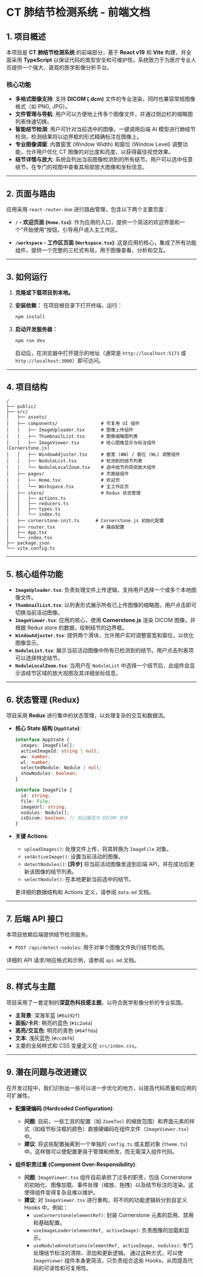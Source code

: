 # **CT 肺结节检测系统 - 前端文档**

## **1. 项目概述**

本项目是 **CT 肺结节检测系统** 的前端部分，基于 **React v19** 和 **Vite** 构建，并全面采用 **TypeScript** 以保证代码的类型安全和可维护性。系统致力于为医疗专业人员提供一个强大、直观的医学影像分析平台。

### **核心功能**
- **多格式图像支持**: 支持 **DICOM (.dcm)** 文件的专业渲染，同时也兼容常规图像格式（如 PNG, JPG）。
- **文件管理与导航**: 用户可以方便地上传多个图像文件，并通过侧边栏的缩略图列表快速切换。
- **智能结节检测**: 用户可针对当前选中的图像，一键调用后端 AI 模型进行肺结节检测，检测结果将以边界框的形式精确标注在图像上。
- **专业图像调窗**: 内置窗宽 (Window Width) 和窗位 (Window Level) 调整功能，允许用户优化 CT 图像的对比度和亮度，以获得最佳视觉效果。
- **结节详情与放大**: 系统会列出当前图像检测到的所有结节。用户可以选中任意结节，在专门的视图中查看其局部放大图像和坐标信息。

---

## **2. 页面与路由**

应用采用 `react-router-dom` 进行路由管理，包含以下两个主要页面：

-   **`/` - 欢迎页面 (`Home.tsx`)**:
    作为应用的入口，提供一个简洁的欢迎界面和一个"开始使用"按钮，引导用户进入主工作区。

-   **`/workspace` - 工作区页面 (`Workspace.tsx`)**:
    这是应用的核心，集成了所有功能组件，提供一个完整的三栏式布局，用于图像查看、分析和交互。

---

## **3. 如何运行**

1.  **克隆或下载项目到本地。**

2.  **安装依赖：**
    在项目根目录下打开终端，运行：
    ```bash
    npm install
    ```

3.  **启动开发服务器：**
    ```bash
    npm run dev
    ```
    启动后，在浏览器中打开提示的地址（通常是 `http://localhost:5173` 或 `http://localhost:3000`）即可访问。

---

## **4. 项目结构**

```
/
├── public/
├── src/
│   ├── assets/
│   ├── components/                # 可复用 UI 组件
│   │   ├── ImageUploader.tsx      # 图像上传组件
│   │   ├── ThumbnailList.tsx      # 图像缩略图列表
│   │   ├── ImageViewer.tsx        # 核心图像显示与标注组件 (Cornerstone.js)
│   │   ├── WindowAdjuster.tsx     # 窗宽 (WW) / 窗位 (WL) 调整组件
│   │   ├── NoduleList.tsx         # 检测到的结节列表
│   │   └── NoduleLocalZoom.tsx    # 选中结节的局部放大组件
│   ├── pages/                     # 页面级组件
│   │   ├── Home.tsx               # 欢迎页
│   │   └── Workspace.tsx          # 主工作区页
│   ├── store/                     # Redux 状态管理
│   │   ├── actions.ts
│   │   ├── reducers.ts
│   │   ├── types.ts
│   │   └── index.ts
│   ├── cornerstone-init.ts      # Cornerstone.js 初始化配置
│   ├── router.tsx                 # 路由配置
│   ├── App.tsx
│   └── index.tsx
├── package.json
└── vite.config.ts
```

---

## **5. 核心组件功能**

-   **`ImageUploader.tsx`**: 负责处理文件上传逻辑，支持用户选择一个或多个本地图像文件。
-   **`ThumbnailList.tsx`**: 以列表形式展示所有已上传图像的缩略图，用户点击即可切换当前活动图像。
-   **`ImageViewer.tsx`**: 应用的核心，使用 **Cornerstone.js** 渲染 DICOM 图像，并根据 Redux store 的数据，绘制结节的边界框。
-   **`WindowAdjuster.tsx`**: 提供两个滑块，允许用户实时调整窗宽和窗位，以优化图像显示。
-   **`NoduleList.tsx`**: 展示当前活动图像中所有已检测到的结节。用户点击列表项可以选择特定结节。
-   **`NoduleLocalZoom.tsx`**: 当用户在 `NoduleList` 中选择一个结节后，此组件会显示该结节区域的放大视图及其详细坐标信息。

---

## **6. 状态管理 (Redux)**

项目采用 **Redux** 进行集中的状态管理，以处理复杂的交互和数据流。

-   **核心 State 结构 (`AppState`)**:
    ```typescript
    interface AppState {
      images: ImageFile[];
      activeImageId: string | null;
      ww: number;
      wl: number;
      selectedNodule: Nodule | null;
      showNodules: boolean;
    }
    
    interface ImageFile {
      id: string;
      file: File;
      imageUrl: string;
      nodules: Nodule[];
      isDicom: boolean; // 标记是否为 DICOM 文件
    }
    ```
-   **关键 Actions**:
    -   `uploadImages()`: 处理文件上传，将其转换为 `ImageFile` 对象。
    -   `setActiveImage()`: 设置当前活动的图像。
    -   `detectNodules()`: **[异步]** 将当前活动图像发送到后端 API，并在成功后更新该图像的结节列表。
    -   `selectNodule()`: 在本地更新当前选中的结节。

    更详细的数据结构和 Actions 定义，请参阅 `data.md` 文档。

---

## **7. 后端 API 接口**

本项目依赖后端提供结节检测服务。
-   `POST /api/detect-nodules`: 用于对单个图像文件执行结节检测。

详细的 API 请求/响应格式和示例，请参阅 `api.md` 文档。

---

## **8. 样式与主题**

项目采用了一套定制的**深蓝色科技感主题**，以符合医学影像分析的专业氛围。
-   **主背景**: 深海军蓝 (`#0a192f`)
-   **面板/卡片**: 稍亮的蓝色 (`#1c2a4a`)
-   **高亮/交互色**: 明亮的青色 (`#64ffda`)
-   **文本**: 浅灰蓝色 (`#ccd6f6`)
-   主要的全局样式和 CSS 变量定义在 `src/index.css`。

---

## **9. 潜在问题与改进建议**

在开发过程中，我们识别出一些可以进一步优化的地方，以提高代码质量和应用的可扩展性。

-   **配置硬编码 (Hardcoded Configuration)**:
    -   **问题**: 目前，一些工具的配置（如 `ZoomTool` 的缩放范围）和界面元素的样式（如结节标注框的颜色）直接硬编码在组件文件（`ImageViewer.tsx`）中。
    -   **建议**: 将这些配置抽离到一个单独的 `config.ts` 或主题对象 (`theme.ts`) 中。这样做可以使配置更易于管理和修改，而无需深入组件代码。


-   **组件职责过重 (Component Over-Responsibility)**:
    -   **问题**: `ImageViewer.tsx` 组件目前承担了过多的职责，包括 Cornerstone 的初始化、图像加载、事件处理（缩放、拖拽）以及结节标注的渲染。这使得组件变得复杂且难以维护。
    -   **建议**: 对 `ImageViewer.tsx` 进行重构，将不同的功能逻辑拆分到自定义 Hooks 中。例如：
        -   `useCornerstone(elementRef)`: 封装 Cornerstone 元素的启用、禁用和基础配置。
        -   `useImageLoader(elementRef, activeImage)`: 负责图像的加载和显示。
        -   `useNoduleAnnotations(elementRef, activeImage, nodules)`: 专门处理结节标注的清除、添加和更新逻辑。
    通过这种方式，可以使 `ImageViewer` 组件本身更简洁，只负责组合这些 Hooks，从而提高代码的可读性和可复用性。
